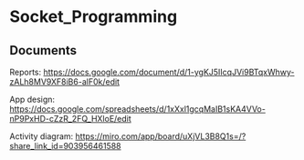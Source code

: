 # Socket_Programming

## Documents

Reports: https://docs.google.com/document/d/1-ygKJ5IIcqJVi9BTqxWhwy-zALh8MV9XF8iB6-alF0k/edit

App design: https://docs.google.com/spreadsheets/d/1xXxl1gcqMaIB1sKA4VVo-nP9PxHD-cZzR_2FQ_HXloE/edit

Activity diagram: https://miro.com/app/board/uXjVL3B8Q1s=/?share_link_id=903956461588